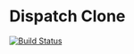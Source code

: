 # Dispatch Clone

[![Build Status](https://travis-ci.org/nisaacson/dispatch-clone.png)](https://travis-ci.org/nisaacson/dispatch-clone)
